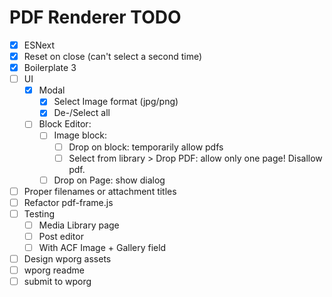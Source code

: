 PDF Renderer TODO
=================
 - [x] ESNext
 - [x] Reset on close (can't select a second time)
 - [x] Boilerplate 3
 - [ ] UI
	 - [x] Modal
		 - [x] Select Image format (jpg/png)
		 - [x] De-/Select all
	 - [ ] Block Editor:
		 - [ ] Image block: 
		 	- [ ] Drop on block: temporarily allow pdfs
		 	- [ ] Select from library > Drop PDF: allow only one page! Disallow pdf.
		 - [ ] Drop on Page: show dialog
 - [ ] Proper filenames or attachment titles
 - [ ] Refactor pdf-frame.js
 - [ ] Testing
	 - [ ] Media Library page
	 - [ ] Post editor
	 - [ ] With ACF Image + Gallery field
 - [ ] Design wporg assets
 - [ ] wporg readme
 - [ ] submit to wporg
